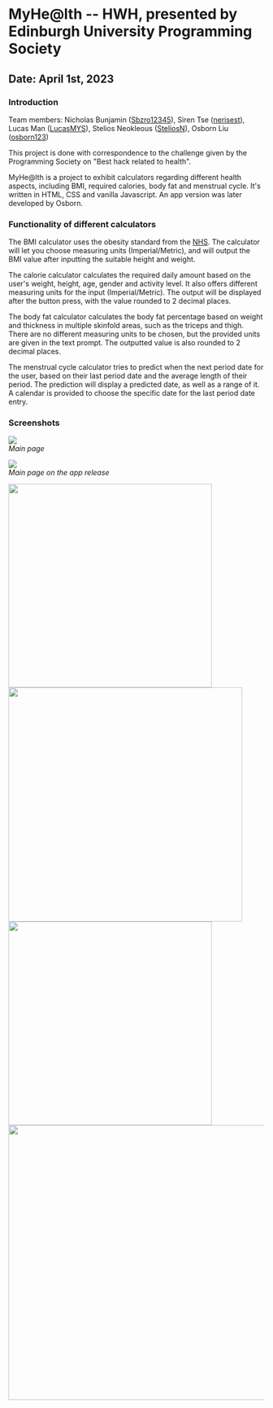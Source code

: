 # MyHe@lth -- HWH, presented by Edinburgh University Programming Society

## Date: April 1st, 2023

### Introduction
Team members: Nicholas Bunjamin ([Sbzro12345](https://github.com/Sbzro12345)), Siren Tse ([nerisest](https://github.com/nerisest)), Lucas Man ([LucasMYS](https://github.com/LucasMYS)), Stelios Neokleous ([SteliosN](https://github.com/steliosn)), Osborn Liu ([osborn123](https://github.com/osborn123))

This project is done with correspondence to the challenge given by the Programming Society on "Best hack related to health". 

MyHe@lth is a project to exhibit calculators regarding different health aspects, including BMI, required calories, body fat and menstrual cycle. It's written in HTML, 
CSS and vanilla Javascript. An app version was later developed by Osborn.

### Functionality of different calculators
The BMI calculator uses the obesity standard from the [NHS](https://www.nhs.uk/conditions/obesity/). The calculator will let you choose measuring units
(Imperial/Metric), and will output the BMI value after inputting the suitable height and weight.

The calorie calculator calculates the required daily amount based on the user's weight, height, age, gender and activity level. It also offers different
measuring units for the input (Imperial/Metric). The output will be displayed after the button press, with the value rounded to 2 decimal places.

The body fat calculator calculates the body fat percentage based on weight and thickness in multiple skinfold areas, such as the triceps and thigh. There are
no different measuring units to be chosen, but the provided units are given in the text prompt. The outputted value is also rounded to 2 decimal places.

The menstrual cycle calculator tries to predict when the next period date for the user, based on their last period date and the average length of their period. The prediction will display a predicted 
date, as well as a range of it. A calendar is provided to choose the specific date for the last period date entry. 

### Screenshots
<img src="https://github.com/nerisest/HWH-MyHealth/assets/117354971/c5b309ff-013f-486e-8868-0ea85e156918"/><br>
*Main page*

<img src="https://github.com/nerisest/HWH-MyHealth/assets/117354971/5a3b472b-3b10-4b4e-a2c8-4f8fc972f806"/><br>
*Main page on the app release*

<img src="https://github.com/nerisest/HWH-MyHealth/assets/117354971/f58bf2c7-87c8-4442-82f8-f5fad43c690f" width="400"></img>
<img src="https://github.com/nerisest/HWH-MyHealth/assets/117354971/04f72f73-ae97-486f-830e-5d582f7276b8" width="460"></img>
<img src="https://github.com/nerisest/HWH-MyHealth/assets/117354971/9806758c-ccab-415b-b958-ab24521f94f5" width="400"></img>
<img src="https://github.com/nerisest/HWH-MyHealth/assets/117354971/f7603510-a071-4ed8-ae37-925d0d52a609" width="540"></img>



